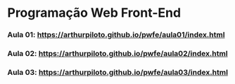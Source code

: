 # Programação Web Front-End

### Aula 01: https://arthurpiloto.github.io/pwfe/aula01/index.html
### Aula 02: https://arthurpiloto.github.io/pwfe/aula02/index.html
### Aula 03: https://arthurpiloto.github.io/pwfe/aula03/index.html